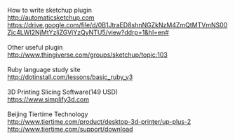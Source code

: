 How to write sketchup plugin<BR>
http://automaticsketchup.com<BR>
https://drive.google.com/file/d/0B1JtraED8shnNGZkNzM4ZmQtMTVmNS00Zjc4LWI2NjMtYzliZGVjYzQyNTU5/view?ddrp=1&hl=en#<BR>
<BR>
Other useful plugin<BR>
http://www.thingiverse.com/groups/sketchup/topic:103<BR>
<BR>
Ruby language study site<BR>
http://dotinstall.com/lessons/basic_ruby_v3<BR>
<BR>
3D Printing Slicing Software(149 USD)<BR>
https://www.simplify3d.com<BR>
<BR>
Beijing Tiertime Technology<BR>
http://www.tiertime.com/product/desktop-3d-printer/up-plus-2<BR>
http://www.tiertime.com/support/download<BR>
